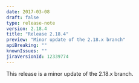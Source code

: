 ```yaml
---
date: 2017-03-08
draft: false 
type: release-note
version: 2.18.4
title: "Release 2.18.4"
preview: "Minor update of the 2.18.x branch"
apiBreaking: ""
knownIssues: ""
jiraVersionId: 12339774
---
```


This release is a minor update of the 2.18.x branch.
